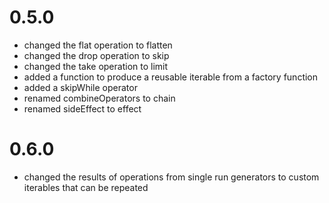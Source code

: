 # 0.5.0
- changed the flat operation to flatten
- changed the drop operation to skip
- changed the take operation to limit
- added a function to produce a reusable iterable from a factory function
- added a skipWhile operator
- renamed combineOperators to chain
- renamed sideEffect to effect

# 0.6.0
- changed the results of operations from single run generators to custom iterables that can be repeated